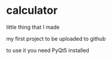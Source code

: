 # calculator
little thing that I made

my first project to be uploaded to github

to use it you need PyQt5 installed
